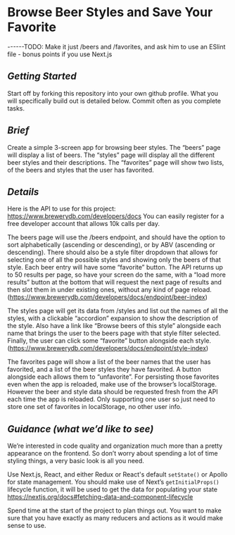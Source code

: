 # Browse Beer Styles and Save Your Favorite

------TODO: Make it just /beers and /favorites, and ask him to use an ESlint file - bonus points if you use Next.js

## *Getting Started*
Start off by forking this repository into your own github profile. What you will specifically build out is detailed below. Commit often as you complete tasks.

## *Brief*
Create a simple 3-screen app for browsing beer styles. The “beers” page will display a list of beers. The “styles” page will display all the different beer styles and their descriptions. The “favorites” page will show two lists, of the beers and styles that the user has favorited.


 ## *Details*
Here is the API to use for this project: https://www.brewerydb.com/developers/docs You can easily register for a free developer account that allows 10k calls per day.

The beers page will use the /beers endpoint, and should have the option to sort alphabetically (ascending or descending), or by ABV (ascending or descending). There should also be a style filter dropdown that allows for selecting one of all the possible styles and showing only the beers of that style. Each beer entry will have some “favorite” button. The API returns up to 50 results per page, so have your screen do the same, with a “load more results” button at the bottom that will request the next page of results and then slot them in under existing ones, without any kind of page reload. (https://www.brewerydb.com/developers/docs/endpoint/beer-index)

The styles page will get its data from /styles and list out the names of all the styles, with a clickable “accordion” expansion to show the description of the style. Also have a link like “Browse beers of this style” alongside each name that brings the user to the beers page with that style filter selected. Finally, the user can click some “favorite” button alongside each style. (https://www.brewerydb.com/developers/docs/endpoint/style-index)

The favorites page will show a list of the beer names that the user has favorited, and a list of the beer styles they have favorited. A button alongside each allows them to “unfavorite”. For persisting those favorites even when the app is reloaded, make use of the browser’s localStorage. However the beer and style data should be requested fresh from the API each time the app is reloaded. Only supporting one user so just need to store one set of favorites in localStorage, no other user info.


 ## *Guidance (what we’d like to see)*
We’re interested in code quality and organization much more than a pretty appearance on the frontend. So don’t worry about spending a lot of time styling things, a very basic look is all you need.

Use Next.js, React, and either Redux or React's default `setState()` or Apollo for state management. You should make use of Next’s `getInitialProps()` lifecycle function, it will be used to get the data for populating your state https://nextjs.org/docs#fetching-data-and-component-lifecycle

Spend time at the start of the project to plan things out. You want to make sure that you have exactly as many reducers and actions as it would make sense to use.
